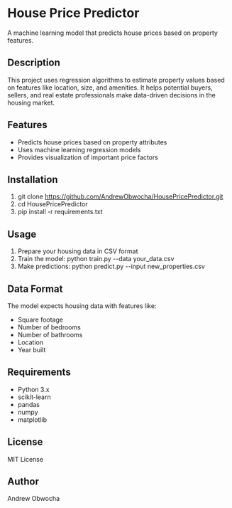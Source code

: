 # House Price Predictor

A machine learning model that predicts house prices based on property features.

## Description

This project uses regression algorithms to estimate property values based on features like location, size, and amenities. It helps potential buyers, sellers, and real estate professionals make data-driven decisions in the housing market.

## Features

- Predicts house prices based on property attributes
- Uses machine learning regression models
- Provides visualization of important price factors

## Installation

1. git clone https://github.com/AndrewObwocha/HousePricePredictor.git
2. cd HousePricePredictor
3. pip install -r requirements.txt

## Usage

1. Prepare your housing data in CSV format
2. Train the model: python train.py --data your_data.csv
3. Make predictions: python predict.py --input new_properties.csv

## Data Format

The model expects housing data with features like:
- Square footage
- Number of bedrooms
- Number of bathrooms
- Location
- Year built

## Requirements

- Python 3.x
- scikit-learn
- pandas
- numpy
- matplotlib

## License

MIT License

## Author

Andrew Obwocha
